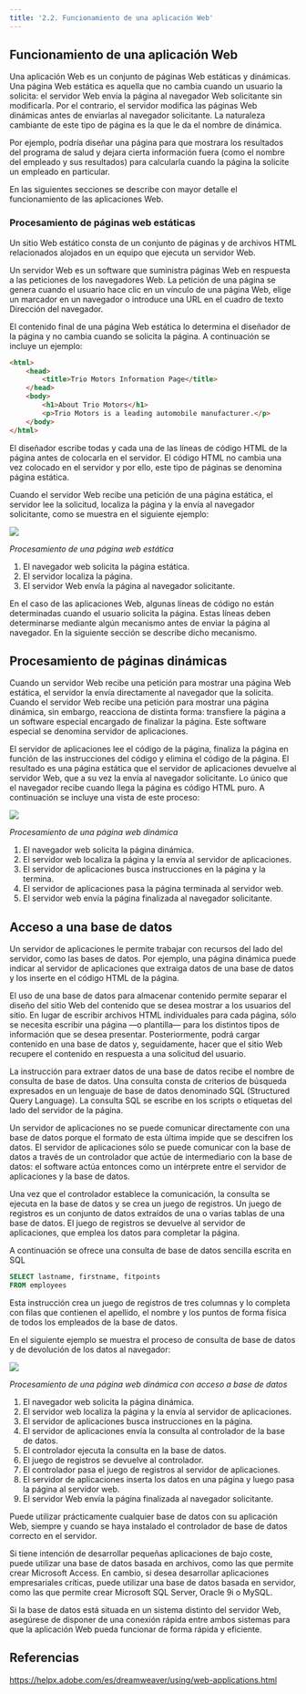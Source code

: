 ```yaml
---
title: '2.2. Funcionamiento de una aplicación Web'
---
```


## Funcionamiento de una aplicación Web

Una aplicación Web es un conjunto de páginas Web estáticas y dinámicas. Una página Web estática es aquella que no cambia cuando un usuario la solicita: el servidor Web envía la página al navegador Web solicitante sin modificarla. Por el contrario, el servidor modifica las páginas Web dinámicas antes de enviarlas al navegador solicitante. La naturaleza cambiante de este tipo de página es la que le da el nombre de dinámica.

Por ejemplo, podría diseñar una página para que mostrara los resultados del programa de salud y dejara cierta información fuera (como el nombre del empleado y sus resultados) para calcularla cuando la página la solicite un empleado en particular.

En las siguientes secciones se describe con mayor detalle el funcionamiento de las aplicaciones Web.

### Procesamiento de páginas web estáticas

Un sitio Web estático consta de un conjunto de páginas y de archivos HTML relacionados alojados en un equipo que ejecuta un servidor Web.

Un servidor Web es un software que suministra páginas Web en respuesta a las peticiones de los navegadores Web. La petición de una página se genera cuando el usuario hace clic en un vínculo de una página Web, elige un marcador en un navegador o introduce una URL en el cuadro de texto Dirección del navegador.

El contenido final de una página Web estática lo determina el diseñador de la página y no cambia cuando se solicita la página. A continuación se incluye un ejemplo:

```html
<html> 
    <head> 
        <title>Trio Motors Information Page</title> 
    </head> 
    <body> 
        <h1>About Trio Motors</h1> 
        <p>Trio Motors is a leading automobile manufacturer.</p> 
    </body> 
</html>
```
El diseñador escribe todas y cada una de las líneas de código HTML de la página antes de colocarla en el servidor. El código HTML no cambia una vez colocado en el servidor y por ello, este tipo de páginas se denomina página estática.

Cuando el servidor Web recibe una petición de una página estática, el servidor lee la solicitud, localiza la página y la envía al navegador solicitante, como se muestra en el siguiente ejemplo:

![](../img/web_estatica.png )


*Procesamiento de una página web estática*

1. El navegador web solicita la página estática. 
2. El servidor localiza la página.
3. El servidor Web envía la página al navegador solicitante.


En el caso de las aplicaciones Web, algunas líneas de código no están determinadas cuando el usuario solicita la página. Estas líneas deben determinarse mediante algún mecanismo antes de enviar la página al navegador. En la siguiente sección se describe dicho mecanismo.

## Procesamiento de páginas dinámicas

Cuando un servidor Web recibe una petición para mostrar una página Web estática, el servidor la envía directamente al navegador que la solicita. Cuando el servidor Web recibe una petición para mostrar una página dinámica, sin embargo, reacciona de distinta forma: transfiere la página a un software especial encargado de finalizar la página. Este software especial se denomina servidor de aplicaciones.

El servidor de aplicaciones lee el código de la página, finaliza la página en función de las instrucciones del código y elimina el código de la página. El resultado es una página estática que el servidor de aplicaciones devuelve al servidor Web, que a su vez la envía al navegador solicitante. Lo único que el navegador recibe cuando llega la página es código HTML puro. A continuación se incluye una vista de este proceso:

![](../img/web_dinamica.png)

*Procesamiento de una página web dinámica*

1. El navegador web solicita la página dinámica.
2. El servidor web localiza la página y la envía al servidor de aplicaciones.
3. El servidor de aplicaciones busca instrucciones en la página y la termina.
4. El servidor de aplicaciones pasa la página terminada al servidor web.
5. El servidor web envía la página finalizada al navegador solicitante. 

## Acceso a una base de datos

Un servidor de aplicaciones le permite trabajar con recursos del lado del servidor, como las bases de datos. Por ejemplo, una página dinámica puede indicar al servidor de aplicaciones que extraiga datos de una base de datos y los inserte en el código HTML de la página. 

El uso de una base de datos para almacenar contenido permite separar el diseño del sitio Web del contenido que se desea mostrar a los usuarios del sitio. En lugar de escribir archivos HTML individuales para cada página, sólo se necesita escribir una página —o plantilla— para los distintos tipos de información que se desea presentar. Posteriormente, podrá cargar contenido en una base de datos y, seguidamente, hacer que el sitio Web recupere el contenido en respuesta a una solicitud del usuario. 

La instrucción para extraer datos de una base de datos recibe el nombre de consulta de base de datos. Una consulta consta de criterios de búsqueda expresados en un lenguaje de base de datos denominado SQL (Structured Query Language). La consulta SQL se escribe en los scripts o etiquetas del lado del servidor de la página.

Un servidor de aplicaciones no se puede comunicar directamente con una base de datos porque el formato de esta última impide que se descifren los datos. El servidor de aplicaciones sólo se puede comunicar con la base de datos a través de un controlador que actúe de intermediario con la base de datos: el software actúa entonces como un intérprete entre el servidor de aplicaciones y la base de datos.

Una vez que el controlador establece la comunicación, la consulta se ejecuta en la base de datos y se crea un juego de registros. Un juego de registros es un conjunto de datos extraídos de una o varias tablas de una base de datos. El juego de registros se devuelve al servidor de aplicaciones, que emplea los datos para completar la página.

A continuación se ofrece una consulta de base de datos sencilla escrita en SQL

```sql
SELECT lastname, firstname, fitpoints 
FROM employees
```

Esta instrucción crea un juego de registros de tres columnas y lo completa con filas que contienen el apellido, el nombre y los puntos de forma física de todos los empleados de la base de datos. 

En el siguiente ejemplo se muestra el proceso de consulta de base de datos y de devolución de los datos al navegador:

![](../img/web_dinamica_bd.png)

*Procesamiento de una página web dinámica con acceso a base de datos*

1. El navegador web solicita la página dinámica.
2. El servidor web localiza la página y la envía al servidor de aplicaciones.
3. El servidor de aplicaciones busca instrucciones en la página.
4. El servidor de aplicaciones envía la consulta al controlador de la base de datos.
5. El controlador ejecuta la consulta en la base de datos.
6. El juego de registros se devuelve al controlador.
7. El controlador pasa el juego de registros al servidor de aplicaciones.
8. El servidor de aplicaciones inserta los datos en una página y luego pasa la página al servidor web.
9. El servidor Web envía la página finalizada al navegador solicitante. 

Puede utilizar prácticamente cualquier base de datos con su aplicación Web, siempre y cuando se haya instalado el controlador de base de datos correcto en el servidor.

Si tiene intención de desarrollar pequeñas aplicaciones de bajo coste, puede utilizar una base de datos basada en archivos, como las que permite crear Microsoft Access. En cambio, si desea desarrollar aplicaciones empresariales críticas, puede utilizar una base de datos basada en servidor, como las que permite crear Microsoft SQL Server, Oracle 9i o MySQL.

Si la base de datos está situada en un sistema distinto del servidor Web, asegúrese de disponer de una conexión rápida entre ambos sistemas para que la aplicación Web pueda funcionar de forma rápida y eficiente.

## Referencias

<https://helpx.adobe.com/es/dreamweaver/using/web-applications.html>